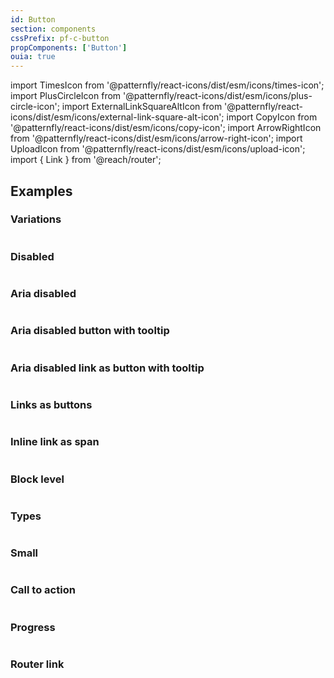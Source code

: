 ```yaml
---
id: Button
section: components
cssPrefix: pf-c-button
propComponents: ['Button']
ouia: true
---
```


import TimesIcon from '@patternfly/react-icons/dist/esm/icons/times-icon';
import PlusCircleIcon from '@patternfly/react-icons/dist/esm/icons/plus-circle-icon';
import ExternalLinkSquareAltIcon from '@patternfly/react-icons/dist/esm/icons/external-link-square-alt-icon';
import CopyIcon from '@patternfly/react-icons/dist/esm/icons/copy-icon';
import ArrowRightIcon from '@patternfly/react-icons/dist/esm/icons/arrow-right-icon';
import UploadIcon from '@patternfly/react-icons/dist/esm/icons/upload-icon';
import { Link } from '@reach/router';

## Examples

### Variations

```ts file="./ButtonVariations.tsx"
```

### Disabled

```ts file="./ButtonDisabled.tsx"
```

### Aria disabled

```ts file="./ButtonAriaDisabled.tsx"
```

### Aria disabled button with tooltip

```ts file="./ButtonAriaDisabledTooltip.tsx"
```

### Aria disabled link as button with tooltip

```ts file="./ButtonAriaDisabledLinkTooltip.tsx"
```

### Links as buttons

```ts file="./ButtonLinks.tsx"
```

### Inline link as span

```ts file="./ButtonInlineSpanLink.tsx"
```

### Block level

```ts file="./ButtonBlock.tsx"
```

### Types

```ts file="./ButtonTypes.tsx"
```

### Small

```ts file="./ButtonSmall.tsx"
```

### Call to action

```ts file="./ButtonCallToAction.tsx"
```

### Progress

```ts file="./ButtonProgress.tsx"
```

### Router link

```ts file="./ButtonRouterLink.tsx"
```

